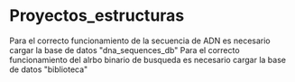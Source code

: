 # Proyectos_estructuras
Para el correcto funcionamiento de la secuencia de ADN es necesario cargar la base de datos "dna_sequences_db"
Para el correcto funcionamiento del alrbo binario de busqueda es necesario cargar la base de datos "biblioteca"
